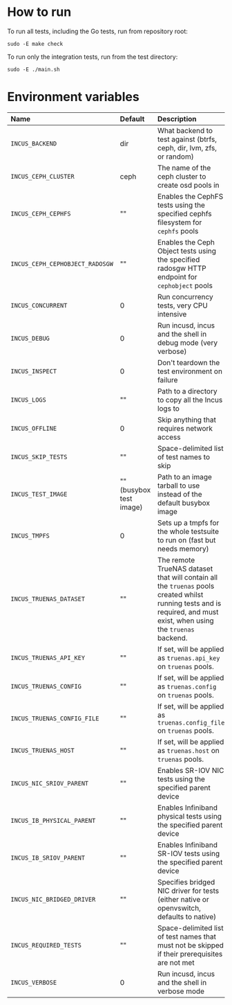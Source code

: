 # How to run

To run all tests, including the Go tests, run from repository root:

    sudo -E make check

To run only the integration tests, run from the test directory:

    sudo -E ./main.sh

# Environment variables

Name                             | Default                   | Description
:--                              | :---                      | :----------
`INCUS_BACKEND`                  | dir                       | What backend to test against (btrfs, ceph, dir, lvm, zfs, or random)
`INCUS_CEPH_CLUSTER`             | ceph                      | The name of the ceph cluster to create osd pools in
`INCUS_CEPH_CEPHFS`              | ""                        | Enables the CephFS tests using the specified cephfs filesystem for `cephfs` pools
`INCUS_CEPH_CEPHOBJECT_RADOSGW`  | ""                        | Enables the Ceph Object tests using the specified radosgw HTTP endpoint for `cephobject` pools
`INCUS_CONCURRENT`               | 0                         | Run concurrency tests, very CPU intensive
`INCUS_DEBUG`                    | 0                         | Run incusd, incus and the shell in debug mode (very verbose)
`INCUS_INSPECT`                  | 0                         | Don't teardown the test environment on failure
`INCUS_LOGS `                    | ""                        | Path to a directory to copy all the Incus logs to
`INCUS_OFFLINE`                  | 0                         | Skip anything that requires network access
`INCUS_SKIP_TESTS`               | ""                        | Space-delimited list of test names to skip
`INCUS_TEST_IMAGE`               | "" (busybox test image)   | Path to an image tarball to use instead of the default busybox image
`INCUS_TMPFS`                    | 0                         | Sets up a tmpfs for the whole testsuite to run on (fast but needs memory)
`INCUS_TRUENAS_DATASET`          | ""                        | The remote TrueNAS dataset that will contain all the `truenas` pools created whilst running tests and is required, and must exist, when using the `truenas` backend.
`INCUS_TRUENAS_API_KEY`          | ""                        | If set, will be applied as `truenas.api_key` on `truenas` pools.
`INCUS_TRUENAS_CONFIG`           | ""                        | If set, will be applied as `truenas.config` on `truenas` pools.
`INCUS_TRUENAS_CONFIG_FILE`      | ""                        | If set, will be applied as `truenas.config_file` on `truenas` pools.
`INCUS_TRUENAS_HOST`             | ""                        | If set, will be applied as `truenas.host` on `truenas` pools.
`INCUS_NIC_SRIOV_PARENT`         | ""                        | Enables SR-IOV NIC tests using the specified parent device
`INCUS_IB_PHYSICAL_PARENT`       | ""                        | Enables Infiniband physical tests using the specified parent device
`INCUS_IB_SRIOV_PARENT`          | ""                        | Enables Infiniband SR-IOV tests using the specified parent device
`INCUS_NIC_BRIDGED_DRIVER`       | ""                        | Specifies bridged NIC driver for tests (either native or openvswitch, defaults to native)
`INCUS_REQUIRED_TESTS`           | ""                        | Space-delimited list of test names that must not be skipped if their prerequisites are not met
`INCUS_VERBOSE`                  | 0                         | Run incusd, incus and the shell in verbose mode
